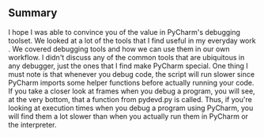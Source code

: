 Summary
---
I hope I was able to convince you of the value in PyCharm's debugging toolset.
We looked at a lot of the tools that I find useful in my everyday work . We covered
debugging tools and how we can use them in our own workflow.
I didn't discuss any of the common tools that are ubiquitous in any debugger, just
the ones that I find make PyCharm special.
One thing I must note is that whenever you debug code, the script will run slower
since PyCharm imports some helper functions before actually running your code. If
you take a closer look at frames when you debug a program, you will see, at the very
bottom, that a function from  pydevd.py is called. Thus, if you're looking at execution
times when you debug a program using PyCharm, you will find them a lot slower
than when you actually run them in PyCharm or the interpreter.